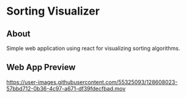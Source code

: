 # Sorting Visualizer

## About
Simple web application using react for visualizing sorting algorithms.

## Web App Preview

https://user-images.githubusercontent.com/55325093/128608023-57bbd712-0b36-4c97-a671-df39fdecfbad.mov
